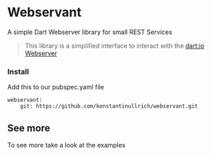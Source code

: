 # Webservant
A simple Dart Webserver library for small REST Services

> This library is a simplified interface to interact with the [dart:io Webserver](https://api.dartlang.org/stable/2.7.0/dart-io/dart-io-library.html)

### Install
Add this to our pubspec.yaml file
```  
webservant:
    git: https://github.com/konstantinullrich/webservant.git
```

## See more
To see more take a look at the examples